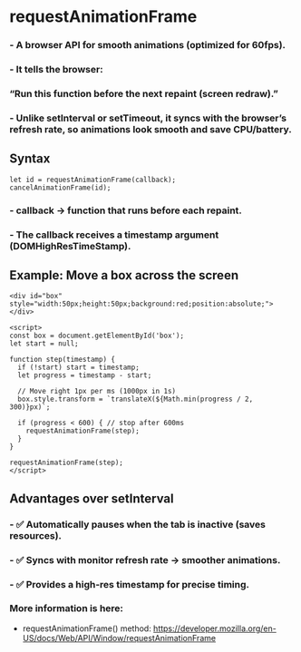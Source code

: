 # requestAnimationFrame
### - A browser API for smooth animations (optimized for 60fps).
### - It tells the browser:
### “Run this function before the next repaint (screen redraw).”

### - Unlike setInterval or setTimeout, it syncs with the browser’s refresh rate, so animations look smooth and save CPU/battery.

## Syntax
```
let id = requestAnimationFrame(callback);
cancelAnimationFrame(id);
```
### - callback → function that runs before each repaint.
### - The callback receives a timestamp argument (DOMHighResTimeStamp).

## Example: Move a box across the screen
```
<div id="box" style="width:50px;height:50px;background:red;position:absolute;"></div>

<script>
const box = document.getElementById('box');
let start = null;

function step(timestamp) {
  if (!start) start = timestamp;
  let progress = timestamp - start;

  // Move right 1px per ms (1000px in 1s)
  box.style.transform = `translateX(${Math.min(progress / 2, 300)}px)`;

  if (progress < 600) { // stop after 600ms
    requestAnimationFrame(step);
  }
}

requestAnimationFrame(step);
</script>
```
## Advantages over setInterval
### - ✅ Automatically pauses when the tab is inactive (saves resources).
### - ✅ Syncs with monitor refresh rate → smoother animations.
### - ✅ Provides a high-res timestamp for precise timing.

### More information is here:
 - requestAnimationFrame() method: https://developer.mozilla.org/en-US/docs/Web/API/Window/requestAnimationFrame
